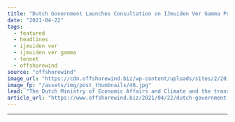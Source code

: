 ```yaml
---
title: "Dutch Government Launches Consultation on IJmuiden Ver Gamma Project"
date: "2021-04-22"
tags: 
  - featured
  - headlines
  - ijmuiden ver
  - ijmuiden ver gamma
  - tennet
  - offshorewind
source: "offshorewind"
image_url: "https://cdn.offshorewind.biz/wp-content/uploads/sites/2/2019/04/08093644/tennet-e1554709019242.jpg"
image_fp: "/assets/img/post_thumbnails/48.jpg"
lead: "The Dutch Ministry of Economic Affairs and Climate and the transmission system operator (TSO)"
article_url: "https://www.offshorewind.biz/2021/04/22/dutch-government-launches-consultation-on-ijmuiden-ver-gamma-project/"
---
```


---
